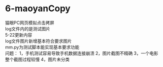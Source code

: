 # 6-maoyanCopy
猫眼PC网页模拟点击拷屏  
log文件内的是测试图片  
5-22更新内容  
log文件图片新增基本符合要求图片  
mm.py为测试脚本能实现基本要求功能  
问题： 1，手机测试容易导致手机数据连接崩溃 2，图片截图不精确 3，一个电影整个截图过程较慢 4，图片未分类
